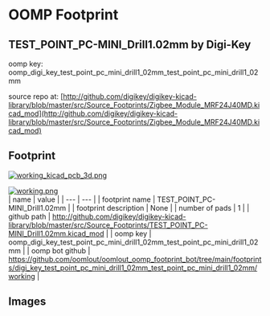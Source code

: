 # OOMP Footprint  
## TEST_POINT_PC-MINI_Drill1.02mm  by Digi-Key  
  
oomp key: oomp_digi_key_test_point_pc_mini_drill1_02mm_test_point_pc_mini_drill1_02mm  
  
source repo at: [http://github.com/digikey/digikey-kicad-library/blob/master/src/Source_Footprints/Zigbee_Module_MRF24J40MD.kicad_mod](http://github.com/digikey/digikey-kicad-library/blob/master/src/Source_Footprints/Zigbee_Module_MRF24J40MD.kicad_mod)  
## Footprint  
  
[![working_kicad_pcb_3d.png](working_kicad_pcb_3d_600.png)](working_kicad_pcb_3d.png)  
  
[![working.png](working_600.png)](working.png)  
| name | value | 
| --- | --- | 
| footprint name | TEST_POINT_PC-MINI_Drill1.02mm | 
| footprint description | None | 
| number of pads | 1 | 
| github path | http://github.com/digikey/digikey-kicad-library/blob/master/src/Source_Footprints/TEST_POINT_PC-MINI_Drill1.02mm.kicad_mod | 
| oomp key | oomp_digi_key_test_point_pc_mini_drill1_02mm_test_point_pc_mini_drill1_02mm | 
| oomp bot github | https://github.com/oomlout/oomlout_oomp_footprint_bot/tree/main/footprints/digi_key_test_point_pc_mini_drill1_02mm_test_point_pc_mini_drill1_02mm/working | 
## Images  
